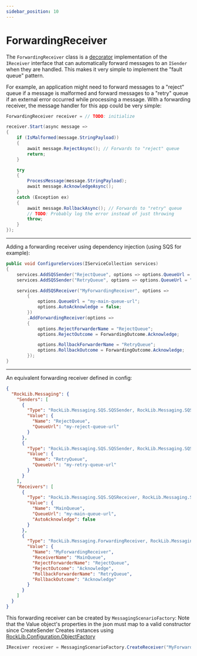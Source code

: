```yaml
---
sidebar_position: 10
---
```


# ForwardingReceiver

The `ForwardingReceiver` class is a [decorator] implementation of the `IReceiver` interface that can automatically forward messages to an `ISender` when they are handled. This makes it very simple to implement the "fault queue" pattern.

For example, an application might need to forward messages to a "reject" queue if a message is malformed and forward messages to a "retry" queue if an external error occurred while processing a message. With a forwarding receiver, the message handler for this app could be very simple:

```csharp
ForwardingReceiver receiver = // TODO: initialize

receiver.Start(async message =>
{
    if (IsMalformed(message.StringPayload))
    {
        await message.RejectAsync(); // Forwards to "reject" queue
        return;
    }

    try
    {
        ProcessMessage(message.StringPayload);
        await message.AcknowledgeAsync();
    }
    catch (Exception ex)
    {
        await message.RollbackAsync(); // Forwards to "retry" queue
        // TODO: Probably log the error instead of just throwing
        throw;
    }
});
```

---

Adding a forwarding receiver using dependency injection (using SQS for example):

```csharp
public void ConfigureServices(IServiceCollection services)
{
    services.AddSQSSender("RejectQueue", options => options.QueueUrl = "my-reject-queue-url");
    services.AddSQSSender("RetryQueue", options => options.QueueUrl = "my-retry-queue-url");

    services.AddSQSReceiver("MyForwardingReceiver", options =>
        {
            options.QueueUrl = "my-main-queue-url";
            options.AutoAcknowledge = false;
        })
        .AddForwardingReceiver(options =>
        {
            options.RejectForwarderName = "RejectQueue";
            options.RejectOutcome = ForwardingOutcome.Acknowledge;

            options.RollbackForwarderName = "RetryQueue";
            options.RollbackOutcome = ForwardingOutcome.Acknowledge;
        });
}
```

---

An equivalent forwarding receiver defined in config:

```json
{
  "RockLib.Messaging": {
    "Senders": [
      {
        "Type": "RockLib.Messaging.SQS.SQSSender, RockLib.Messaging.SQS",
        "Value": {
          "Name": "RejectQueue",
          "QueueUrl": "my-reject-queue-url"
        }
      },
      {
        "Type": "RockLib.Messaging.SQS.SQSSender, RockLib.Messaging.SQS",
        "Value": {
          "Name": "RetryQueue",
          "QueueUrl": "my-retry-queue-url"
        }
      }
    ],
    "Receivers": [
      {
        "Type": "RockLib.Messaging.SQS.SQSReceiver, RockLib.Messaging.SQS",
        "Value": {
          "Name": "MainQueue",
          "QueueUrl": "my-main-queue-url",
          "AutoAcknowledge": false
        }
      },
      {
        "Type": "RockLib.Messaging.ForwardingReceiver, RockLib.Messaging",
        "Value": {
          "Name": "MyForwardingReceiver",
          "ReceiverName": "MainQueue",
          "RejectForwarderName": "RejectQueue",
          "RejectOutcome": "Acknowledge",
          "RollbackForwarderName": "RetryQueue",
          "RollbackOutcome": "Acknowledge"
        }
      }
    ]
  }
}
```

This forwarding receiver can be created by `MessagingScenarioFactory`:
Note that the Value object's properties in the json must map to a valid constructor since CreateSender Creates instances using [RockLib.Configuration.ObjectFactory](https://github.com/RockLib/RockLib.Configuration/tree/main/RockLib.Configuration.ObjectFactory#rocklibconfigurationobjectfactory)

```csharp
IReceiver receiver = MessagingScenarioFactory.CreateReceiver("MyForwardingReceiver");
```

[decorator]: https://en.wikipedia.org/wiki/Decorator_pattern
